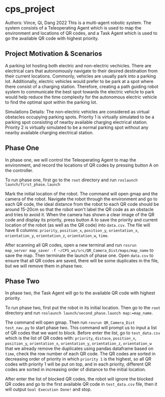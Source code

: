 # cps_project
Authors: Vince, Qi, Dang 2022
This is a multi-agent robotic system. The system consists of a Teleoperating Agent which is used to map the environment and locations of QR codes, and a Task Agent which is used to go the available QR code with highest priority.

## Project Motivation & Scenarios
A parking lot hosting both electric and non-electric vechicles. There are electrical cars that autonomously navigate to their desired destination from their current locations. Commonly, vehicles are usually park into a parking lot. Additionally, electric vehicles would prefer to be park at a spot where there consist of a charging station. Therefore, creating a path guiding robot system to communicate the best spot towards the electric vehicle to park would help reduce the time complexity for the autonomous electric vehicle to find the optimal spot within the parking lot.

Simulations Details:
    The non-electric vehicles are considered as virtual obstacles occupying parking spots. 
    Priority 1 is virtually simulated to be a parking spot consisting of nearby available charging electrical station.
    Priority 2 is virtually simulated to be a normal parking spot without any nearby available charging electrical station.   

## Phase One
In phase one, we will control the Teleoperating Agent to map the environment, and record the locations of QR codes by pressing button A on the controller.

To run phase one, first go to the `root` directory and run `roslaunch launch/first_phase.launch`

Mark the initial location of the robot. The command will open gmap and the camera of the robot. Navigate the robot through the environment and go to each QR code, the ideal distance from the robot to each QR code should be around 15-20cm so that the robot won't label the QR code as an obstacle and tries to avoid it. When the camera has shown a clear image of the QR code and display its priority, press button A to save the priority and current location of the robot (as well as the QR code) into `data.csv`. The file will have 8 columns: `priority`, `position_x`, `position_y`, `orientation_x`, `orientation_y`, `orientation_z`, `orientation_w`, `time`.

After scanning all QR codes, open a new terminal and run `rosrun map_server map_saver -f ~/CPS_ws/src/QR_Camera_Dist/maps/map_name` to save the map. Then terminate the launch of phase one. Open `data.csv` to ensure that all QR codes are saved, there will be some duplicates in the file, but we will remove them in phase two.

## Phase Two
In phase two, the Task Agent will go to the available QR code with highest priority.

To run phase two, first put the robot in its initial location. Then go to the `root` directory and run `roslaunch launch/second_phase.launch map:=map_name`.

The command will open gmap. Then run `rosrun QR_Camera_Dist test_nav.py` to start phase two. This command will prompt us to input a list of QR codes that we want to block. Before enter the list, go to `test_data.csv` which is the list of QR codes with: `priority`, `distace`, `position_x`, `position_y`, `orientation_x`, `orientation_y`, `orientation_z`, `orientation_w` that we already remove the duplicates using pandas dataframe based on `time`, check the row number of each QR code. The QR codes are sorted in decreasing order of priority in which `priority 1` is the highest, so all QR codes with priority 1 will be put on top, and in each priority, different QR codes are sorted in increasing order of distance to the initial location.

After enter the list of blocked QR codes, the robot will ignore the blocked QR codes and go to the first available QR code in `test_data.csv` file, then it will output `Goal Execution Done!` and stop.